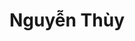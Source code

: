 ---
layout: album_gallery
resource: instagram
title: "Nguyễn Thùy"
description: "Instagram albums of Nguyễn Thùy</br>. Username: luc.thuyy"
active: gallery
images:
- image_path: /luc.thuyy/-1/20250113_221236_472910735_1760011514570658_769707227764713500_n.jpg
  gallery-folder: /gallery/luc.thuyy/-1/
  gallery-name: -1
  gallery-date: March 2025
- image_path: /luc.thuyy/0/20241220_231314_470924385_901509805468859_3778730064073756426_n.jpg
  gallery-folder: /gallery/luc.thuyy/0/
  gallery-name: 0
  gallery-date: March 2025
- image_path: /luc.thuyy/1/20250131_152008_475874827_18394908775103589_5642561833316678215_n.jpg
  gallery-folder: /gallery/luc.thuyy/1/
  gallery-name: 1
  gallery-date: March 2025
- image_path: /luc.thuyy/2/20240904_151624_458358321_1990826978015822_8311143118529434212_n.jpg
  gallery-folder: /gallery/luc.thuyy/2/
  gallery-name: 2
  gallery-date: March 2025
- image_path: /luc.thuyy/3/20220820_145232_300517233_556725176194813_1401625173420756790_n.jpg
  gallery-folder: /gallery/luc.thuyy/3/
  gallery-name: 3
  gallery-date: March 2025
- image_path: /luc.thuyy/4/20230531_112158_350103387_789129929499048_6933936259868106524_n.jpg
  gallery-folder: /gallery/luc.thuyy/4/
  gallery-name: 4
  gallery-date: March 2025
- image_path: /luc.thuyy/5/20231025_145147_395587929_337058162238237_6025986416392289909_n.jpg
  gallery-folder: /gallery/luc.thuyy/5/
  gallery-name: 5
  gallery-date: March 2025
---